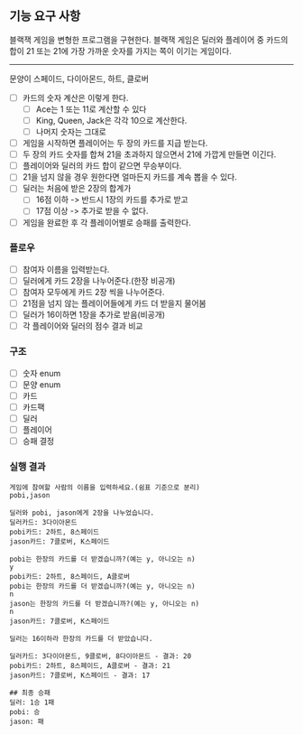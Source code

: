 ## 기능 요구 사항

블랙잭 게임을 변형한 프로그램을 구현한다. 블랙잭 게임은 딜러와 플레이어 중 카드의 합이 21 또는 21에 가장 가까운 숫자를 가지는 쪽이 이기는 게임이다.

---

문양이 스페이드, 다이아몬드, 하트, 클로버
- [ ] 카드의 숫자 계산은 이렇게 한다.
  - [ ] Ace는 1 또는 11로 계산할 수 있다
  - [ ] King, Queen, Jack은 각각 10으로 계산한다.
  - [ ] 나머지 숫자는 그대로

- [ ] 게임을 시작하면 플레이어는 두 장의 카드를 지급 받는다.
- [ ] 두 장의 카드 숫자를 합쳐 21을 초과하지 않으면서 21에 가깝게 만들면 이긴다.
- [ ] 플레이어와 딜러의 카드 합이 같으면 무승부이다.
- [ ] 21을 넘지 않을 경우 원한다면 얼마든지 카드를 계속 뽑을 수 있다.
- [ ] 딜러는 처음에 받은 2장의 합계가 
  - [ ] 16점 이하 -> 반드시 1장의 카드를 추가로 받고
  - [ ] 17점 이상 -> 추가로 받을 수 없다.
- [ ] 게임을 완료한 후 각 플레이어별로 승패를 출력한다.

### 플로우
- [ ] 참여자 이름을 입력받는다.
- [ ] 딜러에게 카드 2장을 나누어준다.(한장 비공개)
- [ ] 참여자 모두에게 카드 2장 씩을 나누어준다.
- [ ] 21점을 넘지 않는 플레이어들에게 카드 더 받을지 물어봄
- [ ] 딜러가 16이하면 1장을 추가로 받음(비공개)
- [ ] 각 플레이어와 딜러의 점수 결과 비교

### 구조
- [ ] 숫자 enum
- [ ] 문양 enum
- [ ] 카드
- [ ] 카드팩
- [ ] 딜러
- [ ] 플레이어
- [ ] 승패 결정

### 실행 결과
```
게임에 참여할 사람의 이름을 입력하세요.(쉼표 기준으로 분리)
pobi,jason

딜러와 pobi, jason에게 2장을 나누었습니다.
딜러카드: 3다이아몬드
pobi카드: 2하트, 8스페이드
jason카드: 7클로버, K스페이드

pobi는 한장의 카드를 더 받겠습니까?(예는 y, 아니오는 n)
y
pobi카드: 2하트, 8스페이드, A클로버
pobi는 한장의 카드를 더 받겠습니까?(예는 y, 아니오는 n)
n
jason는 한장의 카드를 더 받겠습니까?(예는 y, 아니오는 n)
n
jason카드: 7클로버, K스페이드

딜러는 16이하라 한장의 카드를 더 받았습니다.

딜러카드: 3다이아몬드, 9클로버, 8다이아몬드 - 결과: 20
pobi카드: 2하트, 8스페이드, A클로버 - 결과: 21
jason카드: 7클로버, K스페이드 - 결과: 17

## 최종 승패
딜러: 1승 1패
pobi: 승
jason: 패
```
